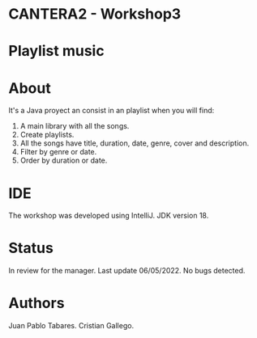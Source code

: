 # CANTERA2 - Workshop3

# Playlist music

# About 

It's a Java proyect an consist in an playlist when you will find:
1. A main library with all the songs.
2. Create playlists.
3. All the songs have title, duration, date, genre, cover and description.
4. Filter by genre or date.
5. Order by duration or date. 

# IDE
The workshop was developed using IntelliJ.
JDK version 18.

# Status 
In review for the manager.
Last update 06/05/2022.
No bugs detected.

# Authors
Juan Pablo Tabares.
Cristian Gallego. 
